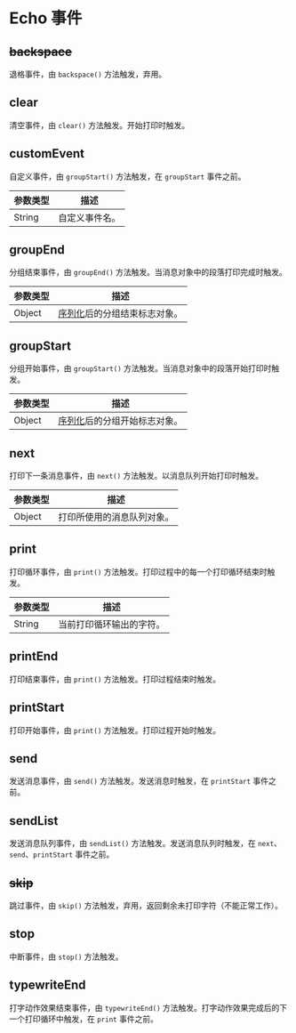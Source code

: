 # Echo 事件
## ~~backspace~~
退格事件，由 `backspace()` 方法触发，弃用。

## clear
清空事件，由 `clear()` 方法触发。开始打印时触发。

## customEvent
自定义事件，由 `groupStart()` 方法触发，在 `groupStart` 事件之前。

| 参数类型 | 描述 |
| - | - |
| String | 自定义事件名。 |

## groupEnd
分组结束事件，由 `groupEnd()` 方法触发。当消息对象中的段落打印完成时触发。

| 参数类型 | 描述 |
| - | - |
| Object | [序列化](../README.md#messageserialize)后的分组结束标志对象。 |

## groupStart
分组开始事件，由 `groupStart()` 方法触发。当消息对象中的段落开始打印时触发。

| 参数类型 | 描述 |
| - | - |
| Object | [序列化](../README.md#messageserialize)后的分组开始标志对象。 |

## next
打印下一条消息事件，由 `next()` 方法触发。以消息队列开始打印时触发。

| 参数类型 | 描述 |
| - | - |
| Object | 打印所使用的消息队列对象。 |

## print
打印循环事件，由 `print()` 方法触发。打印过程中的每一个打印循环结束时触发。

| 参数类型 | 描述 |
| - | - |
| String | 当前打印循环输出的字符。 |

## printEnd
打印结束事件，由 `print()` 方法触发。打印过程结束时触发。

## printStart
打印开始事件，由 `print()` 方法触发。打印过程开始时触发。

## send
发送消息事件，由 `send()` 方法触发。发送消息时触发，在 `printStart` 事件之前。

## sendList
发送消息队列事件，由 `sendList()` 方法触发。发送消息队列时触发，在 `next`、`send`、`printStart` 事件之前。

## ~~skip~~
跳过事件，由 `skip()` 方法触发，弃用，返回剩余未打印字符（不能正常工作）。

## stop
中断事件，由 `stop()` 方法触发。

## typewriteEnd
打字动作效果结束事件，由 `typewriteEnd()` 方法触发。打字动作效果完成后的下一个打印循环中触发，在 `print` 事件之前。